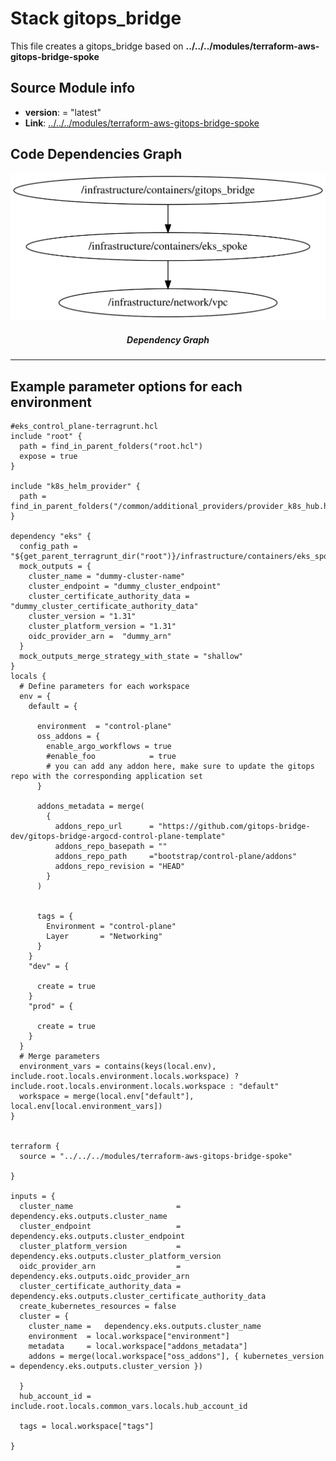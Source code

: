 <!-- BEGIN_TF_DOCS -->


# Stack gitops\_bridge
This file creates a gitops\_bridge based on **../../../modules/terraform-aws-gitops-bridge-spoke**

## Source Module info
- **version**: = "latest"
- **Link**: [../../../modules/terraform-aws-gitops-bridge-spoke](github.com/../../../modules/terraform-aws-gitops-bridge-spoke)

## Code Dependencies Graph
<center>

   ![Graph](./graph.svg)

  ##### **Dependency Graph**

</center>

---

## Example parameter options for each environment

```hcl
#eks_control_plane-terragrunt.hcl
include "root" {
  path = find_in_parent_folders("root.hcl")
  expose = true
}

include "k8s_helm_provider" {
  path = find_in_parent_folders("/common/additional_providers/provider_k8s_hub.hcl")
}

dependency "eks" {
  config_path = "${get_parent_terragrunt_dir("root")}/infrastructure/containers/eks_spoke"
  mock_outputs = {
    cluster_name = "dummy-cluster-name"
    cluster_endpoint = "dummy_cluster_endpoint"
    cluster_certificate_authority_data = "dummy_cluster_certificate_authority_data"
    cluster_version = "1.31"
    cluster_platform_version = "1.31"
    oidc_provider_arn =  "dummy_arn"
  }
  mock_outputs_merge_strategy_with_state = "shallow"
}
locals {
  # Define parameters for each workspace
  env = {
    default = {

      environment  = "control-plane"
      oss_addons = {
        enable_argo_workflows = true
        #enable_foo            = true
        # you can add any addon here, make sure to update the gitops repo with the corresponding application set
      }

      addons_metadata = merge(
        {
          addons_repo_url      = "https://github.com/gitops-bridge-dev/gitops-bridge-argocd-control-plane-template"
          addons_repo_basepath = ""
          addons_repo_path     ="bootstrap/control-plane/addons"
          addons_repo_revision = "HEAD"
        }
      )


      tags = {
        Environment = "control-plane"
        Layer       = "Networking"
      }
    }
    "dev" = {

      create = true
    }
    "prod" = {

      create = true
    }
  }
  # Merge parameters
  environment_vars = contains(keys(local.env), include.root.locals.environment.locals.workspace) ? include.root.locals.environment.locals.workspace : "default"
  workspace = merge(local.env["default"], local.env[local.environment_vars])
}


terraform {
  source = "../../../modules/terraform-aws-gitops-bridge-spoke"

}

inputs = {
  cluster_name                       = dependency.eks.outputs.cluster_name
  cluster_endpoint                   = dependency.eks.outputs.cluster_endpoint
  cluster_platform_version           = dependency.eks.outputs.cluster_platform_version
  oidc_provider_arn                  = dependency.eks.outputs.oidc_provider_arn
  cluster_certificate_authority_data = dependency.eks.outputs.cluster_certificate_authority_data
  create_kubernetes_resources = false
  cluster = {
    cluster_name =   dependency.eks.outputs.cluster_name
    environment  = local.workspace["environment"]
    metadata     = local.workspace["addons_metadata"]
    addons = merge(local.workspace["oss_addons"], { kubernetes_version = dependency.eks.outputs.cluster_version })

  }
  hub_account_id =  include.root.locals.common_vars.locals.hub_account_id

  tags = local.workspace["tags"]

}
```
<!-- END_TF_DOCS -->